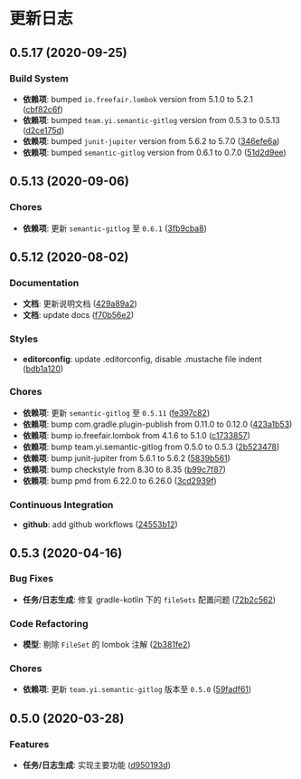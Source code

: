 # 更新日志

## 0.5.17 (2020-09-25)

### Build System

- **依赖项**: bumped `io.freefair.lombok` version from 5.1.0 to 5.2.1 ([cbf82c6f](https://github.com/semantic-gitlog/gradle-semantic-gitlog/commit/cbf82c6f56656c0e5b8370176e16c99014722f45))
- **依赖项**: bumped `team.yi.semantic-gitlog` version from 0.5.3 to 0.5.13 ([d2ce175d](https://github.com/semantic-gitlog/gradle-semantic-gitlog/commit/d2ce175d52aefbe1e54e47933a153821e3fd85e8))
- **依赖项**: bumped `junit-jupiter` version from 5.6.2 to 5.7.0 ([346efe6a](https://github.com/semantic-gitlog/gradle-semantic-gitlog/commit/346efe6ac85b134d46b14f53a4fb9b3d832f3880))
- **依赖项**: bumped `semantic-gitlog` version from 0.6.1 to 0.7.0 ([51d2d9ee](https://github.com/semantic-gitlog/gradle-semantic-gitlog/commit/51d2d9ee99bca464146cb1b8b75029ada755fdc1))


## 0.5.13 (2020-09-06)

### Chores

- **依赖项**: 更新 `semantic-gitlog` 至 `0.6.1` ([3fb9cba8](https://github.com/semantic-gitlog/gradle-semantic-gitlog/commit/3fb9cba8c6553d918ced5fde416c4f22eb2d6602))


## 0.5.12 (2020-08-02)

### Documentation

- **文档**: 更新说明文档 ([429a89a2](https://github.com/semantic-gitlog/gradle-semantic-gitlog/commit/429a89a2dad1f9a9cd6c7b13baa8417fce19d261))
- **文档**: update docs ([f70b56e2](https://github.com/semantic-gitlog/gradle-semantic-gitlog/commit/f70b56e2888338dd3fe1a95b49e94085c1f2bb0e))


### Styles

- **editorconfig**: update .editorconfig, disable .mustache file indent ([bdb1a120](https://github.com/semantic-gitlog/gradle-semantic-gitlog/commit/bdb1a120243429a17866e6c333a1ab54ca5d216c))


### Chores

- **依赖项**: 更新 `semantic-gitlog` 至 `0.5.11` ([fe397c82](https://github.com/semantic-gitlog/gradle-semantic-gitlog/commit/fe397c820b10a691509600aa82b3f981d15aa49e))
- **依赖项**: bump com.gradle.plugin-publish from 0.11.0 to 0.12.0 ([423a1b53](https://github.com/semantic-gitlog/gradle-semantic-gitlog/commit/423a1b539c7c0e05771fc5685ba97dac49f96bcc))
- **依赖项**: bump io.freefair.lombok from 4.1.6 to 5.1.0 ([c1733857](https://github.com/semantic-gitlog/gradle-semantic-gitlog/commit/c1733857d93e20622cf7aa73f99734685712aec8))
- **依赖项**: bump team.yi.semantic-gitlog from 0.5.0 to 0.5.3 ([2b523478](https://github.com/semantic-gitlog/gradle-semantic-gitlog/commit/2b523478bf7674d834db4ac0b6f01895da5a28d5))
- **依赖项**: bump junit-jupiter from 5.6.1 to 5.6.2 ([5839b561](https://github.com/semantic-gitlog/gradle-semantic-gitlog/commit/5839b56129701571f8271afa121473c7660208bd))
- **依赖项**: bump checkstyle from 8.30 to 8.35 ([b99c7f87](https://github.com/semantic-gitlog/gradle-semantic-gitlog/commit/b99c7f871d302185524f3e1d5656fac4656b445e))
- **依赖项**: bump pmd from 6.22.0 to 6.26.0 ([3cd2939f](https://github.com/semantic-gitlog/gradle-semantic-gitlog/commit/3cd2939fb61046db4a0eb2cabfe5c03dffbdd3ea))


### Continuous Integration

- **github**: add github workflows ([24553b12](https://github.com/semantic-gitlog/gradle-semantic-gitlog/commit/24553b126b82e4c0412d4ad8c99aceb7686e2594))


## 0.5.3 (2020-04-16)

### Bug Fixes

- **任务/日志生成**: 修复 gradle-kotlin 下的 `fileSets` 配置问题 ([72b2c562](https://github.com/semantic-gitlog/gradle-semantic-gitlog/commit/72b2c562333063db772bc4ac30b20519153f056d))


### Code Refactoring

- **模型**: 剔除 `FileSet` 的 lombok 注解 ([2b381fe2](https://github.com/semantic-gitlog/gradle-semantic-gitlog/commit/2b381fe2ad07532c06e239c2ab0cda613b736e0b))


### Chores

- **依赖项**: 更新 `team.yi.semantic-gitlog` 版本至 `0.5.0` ([59fadf61](https://github.com/semantic-gitlog/gradle-semantic-gitlog/commit/59fadf616d1d86abbf1da954819438dd2b7ed7f7))


## 0.5.0 (2020-03-28)

### Features

- **任务/日志生成**: 实现主要功能 ([d950193d](https://github.com/semantic-gitlog/gradle-semantic-gitlog/commit/d950193d1249573fe78cb42182eb15699b96d72c))

